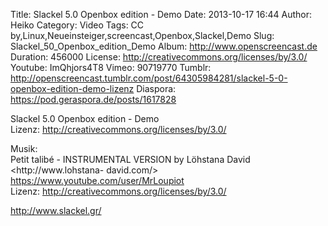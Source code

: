 Title: Slackel 5.0 Openbox edition - Demo
Date: 2013-10-17 16:44
Author: Heiko
Category: Video
Tags: CC by,Linux,Neueinsteiger,screencast,Openbox,Slackel,Demo
Slug: Slackel_50_Openbox_edition_Demo
Album: http://www.openscreencast.de
Duration: 456000
License: http://creativecommons.org/licenses/by/3.0/
Youtube: ImQhjors4T8
Vimeo: 90719770
Tumblr: http://openscreencast.tumblr.com/post/64305984281/slackel-5-0-openbox-edition-demo-lizenz
Diaspora: https://pod.geraspora.de/posts/1617828

Slackel 5.0 Openbox edition - Demo  
Lizenz: <http://creativecommons.org/licenses/by/3.0/>  
  
Musik:  
Petit talibé - INSTRUMENTAL VERSION by Löhstana David <http://www.lohstana-
david.com/>  
<https://www.youtube.com/user/MrLoupiot>  
Lizenz: <http://creativecommons.org/licenses/by/3.0/>  
  
<http://www.slackel.gr/>


